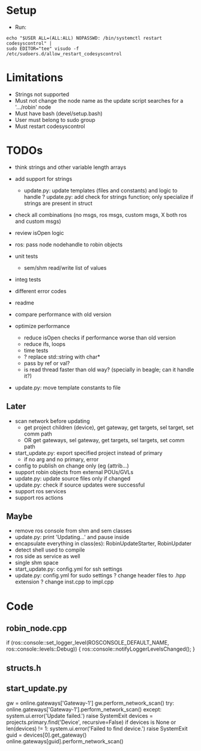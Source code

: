 
# Setup

* Run:
```
echo "$USER ALL=(ALL:ALL) NOPASSWD: /bin/systemctl restart codesyscontrol" |
sudo EDITOR="tee" visudo -f /etc/sudoers.d/allow_restart_codesyscontrol
```

# Limitations

* Strings not supported
* Must not change the node name as the update script searches for a '.../robin' node
* Must have bash (devel/setup.bash)
* User must belong to sudo group
* Must restart codesyscontrol


# TODOs

* think strings and other variable length arrays

* add support for strings
  * update.py: update templates (files and constants) and logic to handle 
  ? update.py: add check for strings function; only specialize if strings are present in struct
* check all combinations (no msgs, ros msgs, custom msgs, X both ros and custom msgs)
* review isOpen logic
* ros: pass node nodehandle to robin objects
* unit tests
    * sem/shm read/write list of values
* integ tests
* different error codes
* readme
* compare performance with old version
* optimize performance
    * reduce isOpen checks if performance worse than old version
    * reduce ifs, loops
    * time tests
    * ? replace std::string with char*
    * pass by ref or val?
    * is read thread faster than old way? (specially in beagle; can it handle it?)
* update.py: move template constants to file

## Later
* scan network before updating
    * get project children (device), get gateway, get targets, sel target, set comm path
    * OR get gateways, sel gateway, get targets, sel targets, set comm path
* start_update.py: export specified project instead of primary
    * if no arg and no primary, error
* config to publish on change only (eg {attrib...)
* support robin objects from external POUs/GVLs
* update.py: update source files only if changed
* update.py: check if source updates were successful
* support ros services
* support ros actions

## Maybe
* remove ros console from shm and sem classes
* update.py: print 'Updating...' and pause inside
* encapsulate everything in class(es): RobinUpdateStarter, RobinUpdater
* detect shell used to compile
* ros side as service as well
* single shm space
* start_update.py: config.yml for ssh settings
* update.py: config.yml for sudo settings
? change header files to .hpp extension
? change inst.cpp to impl.cpp



# Code

## robin_node.cpp
  if (ros::console::set_logger_level(ROSCONSOLE_DEFAULT_NAME, ros::console::levels::Debug))
  {
   ros::console::notifyLoggerLevelsChanged();
  }

## structs.h
<!-- #include <cstdint> -->

## start_update.py
<!-- # scan network -->
gw = online.gateways['Gateway-1']
gw.perform_network_scan()
try:
    online.gateways['Gateway-1'].perform_network_scan()
except:
    system.ui.error('Update failed.')
    raise SystemExit
devices = projects.primary.find('Device', recursive=False)
if devices is None or len(devices) != 1:
    system.ui.error('Failed to find device.')
    raise SystemExit
guid = devices[0].get_gateway()
online.gateways[guid].perform_network_scan()
